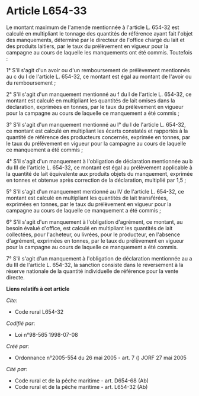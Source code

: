 # Article L654-33

Le montant maximum de l'amende mentionnée à l'article L. 654-32 est calculé en multipliant le tonnage des quantités de
référence ayant fait l'objet des manquements, déterminé par le directeur de l'office chargé du lait et des produits laitiers,
par le taux du prélèvement en vigueur pour la campagne au cours de laquelle les manquements ont été commis. Toutefois :

1° S'il s'agit d'un avoir ou d'un remboursement de prélèvement mentionnés au c du I de l'article L. 654-32, ce montant est
égal au montant de l'avoir ou du remboursement ;

2° S'il s'agit d'un manquement mentionné au f du I de l'article L. 654-32, ce montant est calculé en multipliant les
quantités de lait omises dans la déclaration, exprimées en tonnes, par le taux du prélèvement en vigueur pour la campagne au
cours de laquelle ce manquement a été commis ;

3° S'il s'agit d'un manquement mentionné au l° du I de l'article L. 654-32, ce montant est calculé en multipliant les écarts
constatés et rapportés à la quantité de référence des producteurs concernés, exprimée en tonnes, par le taux du prélèvement
en vigueur pour la campagne au cours de laquelle ce manquement a été commis ;

4° S'il s'agit d'un manquement à l'obligation de déclaration mentionnée au b du III de l'article L. 654-32, ce montant est
égal au prélèvement applicable à la quantité de lait équivalente aux produits objets du manquement, exprimée en tonnes et
obtenue après correction de la déclaration, multiplié par 1,5 ;

5° S'il s'agit d'un manquement mentionné au IV de l'article L. 654-32, ce montant est calculé en multipliant les quantités de
lait transférées, exprimées en tonnes, par le taux du prélèvement en vigueur pour la campagne au cours de laquelle ce
manquement a été commis ;

6° S'il s'agit d'un manquement à l'obligation d'agrément, ce montant, au besoin évalué d'office, est calculé en multipliant
les quantités de lait collectées, pour l'acheteur, ou livrées, pour le producteur, en l'absence d'agrément, exprimées en
tonnes, par le taux du prélèvement en vigueur pour la campagne au cours de laquelle ce manquement a été commis.

7° S'il s'agit d'un manquement à l'obligation de déclaration mentionnée au a du III de l'article L. 654-32, la sanction
consiste dans le reversement à la réserve nationale de la quantité individuelle de référence pour la vente directe.

**Liens relatifs à cet article**

_Cite_:

  - Code rural L654-32

_Codifié par_:

  - Loi n°98-565 1998-07-08

_Créé par_:

  - Ordonnance n°2005-554 du 26 mai 2005 - art. 7 () JORF 27 mai 2005

_Cité par_:

  - Code rural et de la pêche maritime - art. D654-68 (Ab)
  - Code rural et de la pêche maritime - art. L654-32 (Ab)
